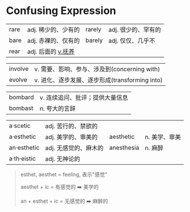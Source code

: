 # Confusing Expression


|||||
|-----------|-----------|-----------|-----------|
|rare|adj. 稀少的、少有的|rarely|adj. 很少的、罕有的|
|bare|adj. 赤裸的、仅有的|barely|adj. 仅仅、几乎不|
|rear|adj. 后面的 <u>v.抚养</u> |||


|||
|-|-|
|involve|v. 需要、影响、参与、涉及到(concerning with)|
|evolve |v. 进化、逐步发展、逐步形成(transforming into)|

|||
|-|-|
|bombard|v. 连续追问、批评；提供大量信息|
|bombast|n. 夸大的言辞|

|||||
|-|-|-|-|
|a·scetic|adj. 苦行的、禁欲的||
|a·esthetic|adj. 美学的、审美的|aesthetic|n. 美学、审美|
|an·esthetic|adj. 无感觉的、麻木的|anesthesia|n. 麻醉|
|a·th·eistic|adj. 无神论的||

> esthet, aesthet = feeling, 表示"感觉"
> 
> aesthet + ic = 有感觉的 ➡️ 美学的
> 
> an + esthet + ic = 无感觉的 ➡️ 麻醉的
